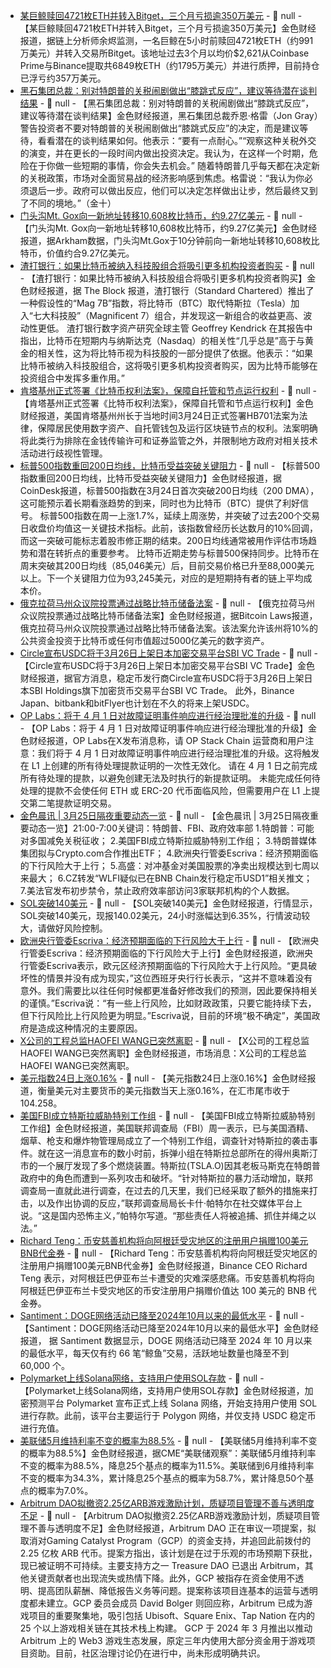 - [某巨鲸赎回4721枚ETH并转入Bitget，三个月亏损逾350万美元](https://x.com/EmberCN/status/1904338557617291435) - 📰 null - 【某巨鲸赎回4721枚ETH并转入Bitget，三个月亏损逾350万美元】金色财经报道，据链上分析师余烬监测，一名巨鲸在5小时前赎回4721枚ETH（约991万美元）并转入交易所Bitget。该地址过去3个月以均价$2,621从Coinbase Prime与Binance提取共6849枚ETH（约1795万美元）并进行质押，目前持仓已浮亏约357万美元。
- [黑石集团总裁：别对特朗普的关税闹剧做出“膝跳式反应”，建议等待潜在谈判结果]() - 📰 null - 【黑石集团总裁：别对特朗普的关税闹剧做出“膝跳式反应”，建议等待潜在谈判结果】金色财经报道，黑石集团总裁乔恩·格雷（Jon Gray）警告投资者不要对特朗普的关税闹剧做出“膝跳式反应”的决定，而是建议等待，看看潜在的谈判结果如何。他表示：“要有一点耐心。”“观察这种关税外交的演变，并在更长的一段时间内做出投资决定。我认为，在这样一个时期，危险在于你做一些短期的事情，你会失去机会。” 
随着特朗普几乎每天都在决定新的关税政策，市场对全面贸易战的经济影响感到焦虑。格雷说：“我认为你必须退后一步。政府可以做出反应，他们可以决定怎样做出让步，然后最终又到了不同的境地。”（金十）
- [门头沟Mt. Gox向一新地址转移10,608枚比特币，约9.27亿美元](https://intel.arkm.com/explorer/address/1DcoAJJmCexsYCF8h9qBzduNDo2cXAWXFe) - 📰 null - 【门头沟Mt. Gox向一新地址转移10,608枚比特币，约9.27亿美元】金色财经报道，据Arkham数据，门头沟Mt.Gox于10分钟前向一新地址转移10,608枚比特币，价值约合9.27亿美元。
- [渣打银行：如果比特币被纳入科技股组合将吸引更多机构投资者购买](https://www.theblock.co/post/347833/standard-chartered-bitcoin-tesla-mag-7-index) - 📰 null - 【渣打银行：如果比特币被纳入科技股组合将吸引更多机构投资者购买】金色财经报道，据 The Block 报道，渣打银行（Standard Chartered）推出了一种假设性的“Mag 7B”指数，将比特币（BTC）取代特斯拉（Tesla）加入“七大科技股”（Magnificent 7）组合，并发现这一新组合的收益更高、波动性更低。 
渣打银行数字资产研究全球主管 Geoffrey Kendrick 在其报告中指出，比特币在短期内与纳斯达克（Nasdaq）的相关性“几乎总是”高于与黄金的相关性，这为将比特币视为科技股的一部分提供了依据。他表示：“如果比特币被纳入科技股组合，这将吸引更多机构投资者购买，因为比特币能够在投资组合中发挥多重作用。”
- [肯塔基州正式签署《比特币权利法案》，保障自托管和节点运行权利](https://apps.legislature.ky.gov/record/25RS/hb701.html) - 📰 null - 【肯塔基州正式签署《比特币权利法案》，保障自托管和节点运行权利】金色财经报道，美国肯塔基州州长于当地时间3月24日正式签署HB701法案为法律，保障居民使用数字资产、自托管钱包及运行区块链节点的权利。法案明确将此类行为排除在金钱传输许可和证券监管之外，并限制地方政府对相关技术活动进行歧视性管理。
- [标普500指数重回200日均线，比特币受益突破关键阻力](https://www.coindesk.com/markets/2025/03/24/s-and-p-500-reclaims-200-day-moving-average-providing-tailwind-for-bitcoin) - 📰 null - 【标普500指数重回200日均线，比特币受益突破关键阻力】金色财经报道，据CoinDesk报道，标普500指数在3月24日首次突破200日均线（200 DMA），这可能预示着长期看涨趋势的到来，同时也为比特币（BTC）提供了利好信号。 
标普500指数在周一上涨1.7%，延续上周涨势，并突破了过去200个交易日收盘价均值这一关键技术指标。此前，该指数曾经历长达数月的10%回调，而这一突破可能标志着股市修正期的结束。200日均线通常被用作评估市场趋势和潜在转折点的重要参考。 
比特币近期走势与标普500保持同步。比特币在周末突破其200日均线（85,046美元）后，目前交易价格已升至88,000美元以上。下一个关键阻力位为93,245美元，对应的是短期持有者的链上平均成本价。
- [俄克拉荷马州众议院投票通过战略比特币储备法案](https://x.com/Bitcoin_Laws/status/1904323128718930259) - 📰 null - 【俄克拉荷马州众议院投票通过战略比特币储备法案】金色财经报道，据Bitcoin Laws报道，俄克拉荷马州众议院投票通过战略比特币储备法案。该法案允许该州将10%的公共资金投资于比特币或任何市值超过5000亿美元的数字资产。
- [Circle宣布USDC将于3月26日上架日本加密交易平台SBI VC Trade](https://www.circle.com/pressroom/circle-strengthens-commitment-to-japan-with-new-investment-and-expanded-usdc-access) - 📰 null - 【Circle宣布USDC将于3月26日上架日本加密交易平台SBI VC Trade】金色财经报道，据官方消息，稳定币发行商Circle宣布USDC将于3月26日上架日本SBI Holdings旗下加密货币交易平台SBI VC Trade。 
此外，Binance Japan、bitbank和bitFlyer也计划在不久的将来上架USDC。
- [OP Labs：将于 4 月 1 日对故障证明事件响应进行经治理批准的升级](https://x.com/OPLabsPBC) - 📰 null - 【OP Labs：将于 4 月 1 日对故障证明事件响应进行经治理批准的升级】金色财经报道，OP Labs在X发布消息称，请 OP Stack Chain 运营商和用户注意：我们将于 4 月 1 日对故障证明事件响应进行经治理批准的升级。这将触发在 L1 上创建的所有待处理提款证明的一次性无效化。 
请在 4 月 1 日之前完成所有待处理的提款，以避免创建无法及时执行的新提款证明。 
未能完成任何待处理的提款不会使任何 ETH 或 ERC-20 代币面临风险，但需要用户在 L1 上提交第二笔提款证明交易。
- [金色晨讯 | 3月25日隔夜重要动态一览]() - 📰 null - 【金色晨讯 | 3月25日隔夜重要动态一览】21:00-7:00关键词：特朗普、FBI、政府效率部 
1.特朗普：可能对多国减免关税征收； 
2.美国FBI成立特斯拉威胁特别工作组； 
3.特朗普媒体集团拟与Crypto.com合作推出ETF； 
4.欧洲央行管委Escriva：经济预期面临的下行风险大于上行； 
5.高盛：对冲基金对美国股票的净卖出规模达到七周以来最大； 
6.CZ转发“WLFI疑似已在BNB Chain发行稳定币USD1”相关推文； 
7.美法官发布初步禁令，禁止政府效率部访问3家联邦机构的个人数据。
- [SOL突破140美元]() - 📰 null - 【SOL突破140美元】金色财经报道，行情显示，SOL突破140美元，现报140.02美元，24小时涨幅达到6.35%，行情波动较大，请做好风险控制。
- [欧洲央行管委Escriva：经济预期面临的下行风险大于上行](https://flash.jin10.com/detail/20250325054203285800) - 📰 null - 【欧洲央行管委Escriva：经济预期面临的下行风险大于上行】金色财经报道，欧洲央行管委Escriva表示，欧元区经济预期面临的下行风险大于上行风险。“更具破坏性的情景并没有成为现实，”这位西班牙央行行长表示，“这并不意味着没有意外。我们需要比以往任何时候都更准备好修改我们的预测，因此要保持相关的谨慎。”Escriva说：“有一些上行风险，比如财政政策，只要它能持续下去，但下行风险比上行风险更为明显。”Escriva说，目前的环境“极不确定”，美国政府是造成这种情况的主要原因。
- [X公司的工程总监HAOFEI WANG已突然离职](https://cn.tradingview.com/news/reuters.com,2025:newsml_L3S3Q71ER:0/) - 📰 null - 【X公司的工程总监HAOFEI WANG已突然离职】金色财经报道，市场消息：X公司的工程总监HAOFEI WANG已突然离职。
- [美元指数24日上涨0.16%](https://flash.jin10.com/detail/20250325031613744800) - 📰 null - 【美元指数24日上涨0.16%】金色财经报道，衡量美元对主要货币的美元指数当天上涨0.16%，在汇市尾市收于104.258。
- [美国FBI成立特斯拉威胁特别工作组](https://flash.jin10.com/detail/20250325041055853800) - 📰 null - 【美国FBI成立特斯拉威胁特别工作组】金色财经报道，美国联邦调查局（FBI）周一表示，已与美国酒精、烟草、枪支和爆炸物管理局成立了一个特别工作组，调查针对特斯拉的袭击事件。就在这一消息宣布的数小时前，拆弹小组在特斯拉总部所在的得州奥斯汀市的一个展厅发现了多个燃烧装置。特斯拉(TSLA.O)因其老板马斯克在特朗普政府中的角色而遭到一系列攻击和破坏。“针对特斯拉的暴力活动增加，联邦调查局一直就此进行调查，在过去的几天里，我们已经采取了额外的措施来打击，以及作出协调的反应，”联邦调查局局长卡什·帕特尔在社交媒体平台上说。“这是国内恐怖主义，”帕特尔写道。“那些责任人将被追捕、抓住并绳之以法。”
- [Richard Teng：币安慈善机构将向阿根廷受灾地区的注册用户捐赠100美元BNB代金券](https://x.com/_RichardTeng/status/1904188758209216790) - 📰 null - 【Richard Teng：币安慈善机构将向阿根廷受灾地区的注册用户捐赠100美元BNB代金券】金色财经报道，Binance CEO Richard Teng 表示，对阿根廷巴伊亚布兰卡遭受的灾难深感悲痛。币安慈善机构将向阿根廷巴伊亚布兰卡受灾地区的币安注册用户捐赠价值达 100 美元的 BNB 代金券。
- [Santiment：DOGE网络活动已降至2024年10月以来的最低水平](https://x.com/m2_fintech/status/1904164798969114826) - 📰 null - 【Santiment：DOGE网络活动已降至2024年10月以来的最低水平】金色财经报道， 据 Santiment 数据显示，DOGE 网络活动已降至 2024 年 10 月以来的最低水平，每天仅有约 66 笔“鲸鱼”交易，活跃地址数量也降至不到 60,000 个。
- [Polymarket上线Solana网络，支持用户使用SOL存款](https://www.theblock.co/post/347866/polymarket-launches-on-solana-to-enable-sol-deposits-expanding-beyond-usdc) - 📰 null - 【Polymarket上线Solana网络，支持用户使用SOL存款】金色财经报道，加密预测平台 Polymarket 宣布正式上线 Solana 网络，开始支持用户使用 SOL 进行存款。此前，该平台主要运行于 Polygon 网络，并仅支持 USDC 稳定币进行充值。
- [美联储5月维持利率不变的概率为88.5%]() - 📰 null - 【美联储5月维持利率不变的概率为88.5%】金色财经报道，据CME“美联储观察”：美联储5月维持利率不变的概率为88.5%，降息25个基点的概率为11.5%。美联储到6月维持利率不变的概率为34.3%，累计降息25个基点的概率为58.7%，累计降息50个基点的概率为7.0%。
- [Arbitrum DAO拟撤资2.25亿ARB游戏激励计划，质疑项目管理不善与透明度不足](https://www.theblock.co/post/347851/arbitrum-dao-considers-proposal-to-defund-gaming-catalyst-program-backed-by-225-million-arb-tokens?utm_source=twitter&utm_medium=social) - 📰 null - 【Arbitrum DAO拟撤资2.25亿ARB游戏激励计划，质疑项目管理不善与透明度不足】金色财经报道，Arbitrum DAO 正在审议一项提案，拟取消对Gaming Catalyst Program（GCP）的资金支持，并追回此前拨付的 2.25 亿枚 ARB 代币。提案方指出，该计划是在过于乐观的市场预期下获批，现已被证明不可持续。主要支持方之一 Treasure DAO 已退出 Arbitrum，其他关键贡献者也出现流失或热情下降。此外，GCP 被指存在资金使用不透明、提高团队薪酬、降低报告义务等问题。提案称该项目连基本的运营与透明度都未建立。GCP 委员会成员 David Bolger 则回应称，Arbitrum 已成为游戏项目的重要聚集地，吸引包括 Ubisoft、Square Enix、Tap Nation 在内的 25 个以上游戏相关链在其技术栈上构建。 
GCP 于 2024 年 3 月推出以推动 Arbitrum 上的 Web3 游戏生态发展，原定三年内使用大部分资金用于游戏项目资助。目前，社区治理讨论仍在进行中，尚未形成明确共识。
